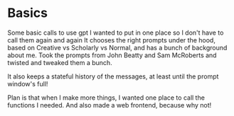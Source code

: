 # Basics
Some basic calls to use gpt I wanted to put in one place so I don't have to call them again and again
It chooses the right prompts under the hood, based on Creative vs Scholarly vs Normal, and has a bunch of background about me. Took the prompts from John Beatty and Sam McRoberts and twisted and tweaked them a bunch.

It also keeps a stateful history of the messages, at least until the prompt window's full!

Plan is that when I make more things, I wanted one place to call the functions I needed. And also made a web frontend, because why not!
